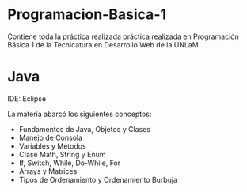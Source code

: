 # Programacion-Basica-1
Contiene toda la práctica realizada práctica realizada en Programación Básica 1 de la Tecnicatura en Desarrollo Web de la UNLaM

# Java

IDE: Eclipse  

La materia abarcó los siguientes conceptos:

- Fundamentos de Java, Objetos y Clases
- Manejo de Consola
- Variables y Métodos
- Clase Math, String y Enum
- If, Switch, While, Do-While, For
- Arrays y Matrices
- Tipos de Ordenamiento y Ordenamiento Burbuja
